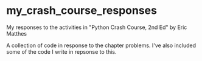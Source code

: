 # my_crash_course_responses
My responses to the activities in "Python Crash Course, 2nd Ed" by Eric Matthes

A collection of code in response to the chapter problems. I've also included some of the code I write in repsonse to this.
